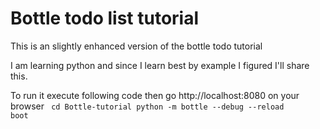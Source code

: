 
Bottle todo list tutorial
=========================

This is an slightly enhanced version of the bottle todo tutorial

I am learning python and since I learn best by example I figured I'll share this.

To run it execute following code then go http://localhost:8080 on your browser
<code>
cd Bottle-tutorial
python -m bottle  --debug --reload boot
</code>
